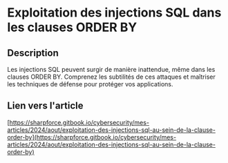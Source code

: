 # Exploitation des injections SQL dans les clauses ORDER BY

## Description

Les injections SQL peuvent surgir de manière inattendue, même dans les clauses ORDER BY. Comprenez les subtilités de ces attaques et maîtriser les techniques de défense pour protéger vos applications.

## Lien vers l'article

[https://sharpforce.gitbook.io/cybersecurity/mes-articles/2024/aout/exploitation-des-injections-sql-au-sein-de-la-clause-order-by](https://sharpforce.gitbook.io/cybersecurity/mes-articles/2024/aout/exploitation-des-injections-sql-au-sein-de-la-clause-order-by)